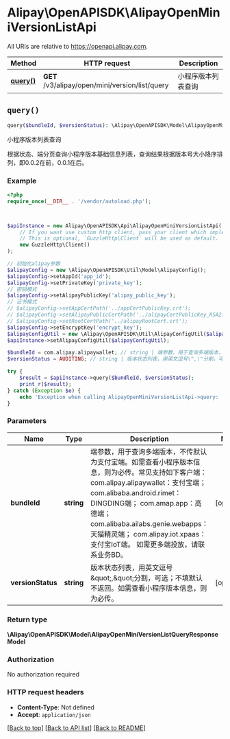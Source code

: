 # Alipay\OpenAPISDK\AlipayOpenMiniVersionListApi

All URIs are relative to https://openapi.alipay.com.

Method | HTTP request | Description
------------- | ------------- | -------------
[**query()**](AlipayOpenMiniVersionListApi.md#query) | **GET** /v3/alipay/open/mini/version/list/query | 小程序版本列表查询


## `query()`

```php
query($bundleId, $versionStatus): \Alipay\OpenAPISDK\Model\AlipayOpenMiniVersionListQueryResponseModel
```

小程序版本列表查询

根据状态、端分页查询小程序版本基础信息列表，查询结果根据版本号大小降序排列，即0.0.2在前，0.0.1在后。

### Example

```php
<?php
require_once(__DIR__ . '/vendor/autoload.php');



$apiInstance = new Alipay\OpenAPISDK\Api\AlipayOpenMiniVersionListApi(
    // If you want use custom http client, pass your client which implements `GuzzleHttp\ClientInterface`.
    // This is optional, `GuzzleHttp\Client` will be used as default.
    new GuzzleHttp\Client()
);

// 初始化alipay参数
$alipayConfig = new \Alipay\OpenAPISDK\Util\Model\AlipayConfig();
$alipayConfig->setAppId('app_id');
$alipayConfig->setPrivateKey('private_key');
// 密钥模式
$alipayConfig->setAlipayPublicKey('alipay_public_key');
// 证书模式
// $alipayConfig->setAppCertPath('../appCertPublicKey.crt');
// $alipayConfig->setAlipayPublicCertPath('../alipayCertPublicKey_RSA2.crt');
// $alipayConfig->setRootCertPath('../alipayRootCert.crt');
$alipayConfig->setEncryptKey('encrypt_key');
$alipayConfigUtil = new \Alipay\OpenAPISDK\Util\AlipayConfigUtil($alipayConfig);
$apiInstance->setAlipayConfigUtil($alipayConfigUtil);

$bundleId = com.alipay.alipaywallet; // string | 端参数，用于查询多端版本，不传默认为支付宝端。如需查看小程序版本信息，则为必传。常见支持如下客户端： com.alipay.alipaywallet：支付宝端； com.alibaba.android.rimet：DINGDING端； com.amap.app：高德端； com.alibaba.ailabs.genie.webapps：天猫精灵端； com.alipay.iot.xpaas：支付宝IoT端。 如需更多端投放，请联系业务BD。
$versionStatus = AUDITING; // string | 版本状态列表，用英文逗号\",\"分割，可选；不填默认不返回。如需查看小程序版本信息，则为必传。

try {
    $result = $apiInstance->query($bundleId, $versionStatus);
    print_r($result);
} catch (Exception $e) {
    echo 'Exception when calling AlipayOpenMiniVersionListApi->query: ', $e->getMessage(), PHP_EOL;
}
```

### Parameters

Name | Type | Description  | Notes
------------- | ------------- | ------------- | -------------
 **bundleId** | **string**| 端参数，用于查询多端版本，不传默认为支付宝端。如需查看小程序版本信息，则为必传。常见支持如下客户端： com.alipay.alipaywallet：支付宝端； com.alibaba.android.rimet：DINGDING端； com.amap.app：高德端； com.alibaba.ailabs.genie.webapps：天猫精灵端； com.alipay.iot.xpaas：支付宝IoT端。 如需更多端投放，请联系业务BD。 | [optional]
 **versionStatus** | **string**| 版本状态列表，用英文逗号\&quot;,\&quot;分割，可选；不填默认不返回。如需查看小程序版本信息，则为必传。 | [optional]

### Return type

**\Alipay\OpenAPISDK\Model\AlipayOpenMiniVersionListQueryResponseModel**

### Authorization

No authorization required

### HTTP request headers

- **Content-Type**: Not defined
- **Accept**: `application/json`

[[Back to top]](#) [[Back to API list]](../../README.md#api-endpoints)
[[Back to README]](../../README.md)
